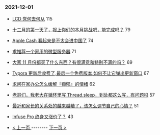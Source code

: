 ### 2021-12-01 
- [LCD 党何去何从](https://www.v2ex.com/t/819189) 115
- [十二月的第一天了，报上你们的本月挑战吧，能完成吗？](https://www.v2ex.com/t/819220) 79
- [Apple Cash 看起来是不太会进中国了](https://www.v2ex.com/t/819141) 74
- [求推荐一个家用的微型服务器](https://www.v2ex.com/t/819222) 71
- [大家 11 月份都买了什么东西？有很满意和特别不满的吗？](https://www.v2ex.com/t/819223) 69
- [Typora 更新后收费了,最后一个免费版本,如何不让它弹出更新窗口](https://www.v2ex.com/t/819135) 67
- [求问在家办公怎么缓解『抑郁』的情绪](https://www.v2ex.com/t/819336) 62
- [老哥们，我老大在循环里写 Thread.sleep，到处都这么写，有问题吗](https://www.v2ex.com/t/819192) 57
- [最近和家长的关系处的越来越糟了，该怎么调节自己的心情？](https://www.v2ex.com/t/819146) 51
- [Infuse Pro 终身又涨价了？](https://www.v2ex.com/t/819279) 43 

- [ < 上一页 ](https://github.com/able8/v2ex-hot-record/blob/master/2021-11-30.md) -------- [ 下一页 > ](https://github.com/able8/v2ex-hot-record/blob/master/2021-12-02.md)